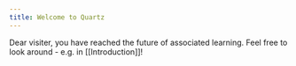 ```yaml
---
title: Welcome to Quartz
---
```


Dear visiter, you have reached the future of associated learning.
Feel free to look around - e.g. in [[Introduction]]!